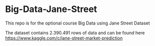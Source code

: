 # Big-Data-Jane-Street


This repo is for the optional course Big Data using Jane Street Dataset  

The dataset contains 2.390.491 rows of data and can be found here  
https://www.kaggle.com/c/jane-street-market-prediction
